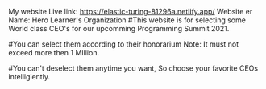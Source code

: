  My website Live link: https://elastic-turing-81296a.netlify.app/
  Website er Name: Hero Learner's Organization
#This website is for selecting some World class CEO's for our upcomming Programming Summit 2021.

#You can select them according to their honorarium Note: It must not exceed  more then 1 MIllion.

#You can't  deselect them anytime you want, So choose your favorite CEOs  intelligiently.